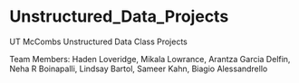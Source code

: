 # Unstructured_Data_Projects

UT McCombs Unstructured Data Class Projects

Team Members: Haden Loveridge, Mikala Lowrance, Arantza Garcia Delfin, Neha R Boinapalli, Lindsay Bartol, Sameer Kahn, Biagio Alessandrello
